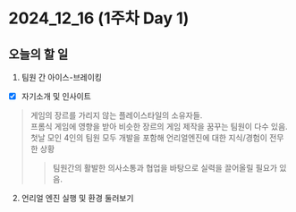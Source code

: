 # 2024_12_16 (1주차 Day 1)

## 오늘의 할 일
1. 팀원 간 아이스-브레이킹<br>
- [x] 자기소개 및 인사이트
> 게임의 장르를 가리지 않는 플레이스타일의 소유자들.<br>
> 프롬식 게임에 영향을 받아 비슷한 장르의 게임 제작을 꿈꾸는 팀원이 다수 있음.<br>
> 첫날 모인 4인의 팀원 모두 개발을 포함해 언리얼엔진에 대한 지식/경험이 전무한 상황<br>
> > 팀원간의 활발한 의사소통과 협업을 바탕으로 실력을 끌어올릴 필요가 있음.

2. 언리얼 엔진 실행 및 환경 둘러보기
